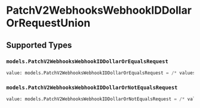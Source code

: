 # PatchV2WebhooksWebhookIDDollarOrRequestUnion


## Supported Types

### `models.PatchV2WebhooksWebhookIDDollarOrEqualsRequest`

```python
value: models.PatchV2WebhooksWebhookIDDollarOrEqualsRequest = /* values here */
```

### `models.PatchV2WebhooksWebhookIDDollarOrNotEqualsRequest`

```python
value: models.PatchV2WebhooksWebhookIDDollarOrNotEqualsRequest = /* values here */
```

